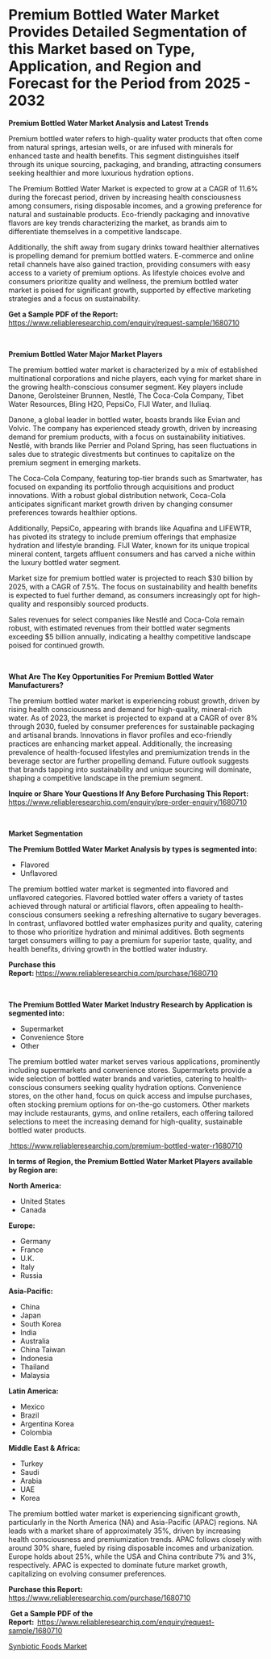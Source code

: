 <p><h1>Premium Bottled Water Market Provides Detailed Segmentation of this Market based on Type, Application, and Region and Forecast for the Period from 2025 - 2032</h1></p><p><strong>Premium Bottled Water Market Analysis and Latest Trends</strong></p>
<p><p>Premium bottled water refers to high-quality water products that often come from natural springs, artesian wells, or are infused with minerals for enhanced taste and health benefits. This segment distinguishes itself through its unique sourcing, packaging, and branding, attracting consumers seeking healthier and more luxurious hydration options.</p><p>The Premium Bottled Water Market is expected to grow at a CAGR of 11.6% during the forecast period, driven by increasing health consciousness among consumers, rising disposable incomes, and a growing preference for natural and sustainable products. Eco-friendly packaging and innovative flavors are key trends characterizing the market, as brands aim to differentiate themselves in a competitive landscape.</p><p>Additionally, the shift away from sugary drinks toward healthier alternatives is propelling demand for premium bottled waters. E-commerce and online retail channels have also gained traction, providing consumers with easy access to a variety of premium options. As lifestyle choices evolve and consumers prioritize quality and wellness, the premium bottled water market is poised for significant growth, supported by effective marketing strategies and a focus on sustainability.</p></p>
<p><strong>Get a Sample PDF of the Report:&nbsp;</strong> <a href="https://www.reliableresearchiq.com/enquiry/request-sample/1680710?utm_campaign=3519&utm_medium=2&utm_source=Github&utm_content=ia&utm_term=07042025&utm_id=premium-bottled-water">https://www.reliableresearchiq.com/enquiry/request-sample/1680710</a></p>
<p>&nbsp;</p>
<p><strong>Premium Bottled Water Major Market Players</strong></p>
<p><p>The premium bottled water market is characterized by a mix of established multinational corporations and niche players, each vying for market share in the growing health-conscious consumer segment. Key players include Danone, Gerolsteiner Brunnen, Nestlé, The Coca-Cola Company, Tibet Water Resources, Bling H2O, PepsiCo, FIJI Water, and Iluliaq.</p><p>Danone, a global leader in bottled water, boasts brands like Evian and Volvic. The company has experienced steady growth, driven by increasing demand for premium products, with a focus on sustainability initiatives. Nestlé, with brands like Perrier and Poland Spring, has seen fluctuations in sales due to strategic divestments but continues to capitalize on the premium segment in emerging markets.</p><p>The Coca-Cola Company, featuring top-tier brands such as Smartwater, has focused on expanding its portfolio through acquisitions and product innovations. With a robust global distribution network, Coca-Cola anticipates significant market growth driven by changing consumer preferences towards healthier options.</p><p>Additionally, PepsiCo, appearing with brands like Aquafina and LIFEWTR, has pivoted its strategy to include premium offerings that emphasize hydration and lifestyle branding. FIJI Water, known for its unique tropical mineral content, targets affluent consumers and has carved a niche within the luxury bottled water segment.</p><p>Market size for premium bottled water is projected to reach $30 billion by 2025, with a CAGR of 7.5%. The focus on sustainability and health benefits is expected to fuel further demand, as consumers increasingly opt for high-quality and responsibly sourced products.</p><p>Sales revenues for select companies like Nestlé and Coca-Cola remain robust, with estimated revenues from their bottled water segments exceeding $5 billion annually, indicating a healthy competitive landscape poised for continued growth.</p></p>
<p>&nbsp;</p>
<p><strong>What Are The Key Opportunities For Premium Bottled Water Manufacturers?</strong></p>
<p><p>The premium bottled water market is experiencing robust growth, driven by rising health consciousness and demand for high-quality, mineral-rich water. As of 2023, the market is projected to expand at a CAGR of over 8% through 2030, fueled by consumer preferences for sustainable packaging and artisanal brands. Innovations in flavor profiles and eco-friendly practices are enhancing market appeal. Additionally, the increasing prevalence of health-focused lifestyles and premiumization trends in the beverage sector are further propelling demand. Future outlook suggests that brands tapping into sustainability and unique sourcing will dominate, shaping a competitive landscape in the premium segment.</p></p>
<p><strong>Inquire or Share Your Questions If Any Before Purchasing This Report:</strong> <a href="https://www.reliableresearchiq.com/enquiry/pre-order-enquiry/1680710?utm_campaign=3519&utm_medium=2&utm_source=Github&utm_content=ia&utm_term=07042025&utm_id=premium-bottled-water">https://www.reliableresearchiq.com/enquiry/pre-order-enquiry/1680710</a></p>
<p>&nbsp;</p>
<p><strong>Market Segmentation</strong></p>
<p><strong>The Premium Bottled Water Market Analysis by types is segmented into:</strong></p>
<p><ul><li>Flavored</li><li>Unflavored</li></ul></p>
<p><p>The premium bottled water market is segmented into flavored and unflavored categories. Flavored bottled water offers a variety of tastes achieved through natural or artificial flavors, often appealing to health-conscious consumers seeking a refreshing alternative to sugary beverages. In contrast, unflavored bottled water emphasizes purity and quality, catering to those who prioritize hydration and minimal additives. Both segments target consumers willing to pay a premium for superior taste, quality, and health benefits, driving growth in the bottled water industry.</p></p>
<p><strong>Purchase this Report:&nbsp;</strong><a href="https://www.reliableresearchiq.com/purchase/1680710?utm_campaign=3519&utm_medium=2&utm_source=Github&utm_content=ia&utm_term=07042025&utm_id=premium-bottled-water">https://www.reliableresearchiq.com/purchase/1680710</a></p>
<p>&nbsp;</p>
<p><strong>The Premium Bottled Water Market Industry Research by Application is segmented into:</strong></p>
<p><ul><li>Supermarket</li><li>Convenience Store</li><li>Other</li></ul></p>
<p><p>The premium bottled water market serves various applications, prominently including supermarkets and convenience stores. Supermarkets provide a wide selection of bottled water brands and varieties, catering to health-conscious consumers seeking quality hydration options. Convenience stores, on the other hand, focus on quick access and impulse purchases, often stocking premium options for on-the-go customers. Other markets may include restaurants, gyms, and online retailers, each offering tailored selections to meet the increasing demand for high-quality, sustainable bottled water products.</p></p>
<p><a href="https://www.reliableresearchiq.com/premium-bottled-water-r1680710?utm_campaign=3519&utm_medium=2&utm_source=Github&utm_content=ia&utm_term=07042025&utm_id=premium-bottled-water">&nbsp;https://www.reliableresearchiq.com/premium-bottled-water-r1680710</a></p>
<p><strong>In terms of Region, the Premium Bottled Water Market Players available by Region are:</strong></p>
<p>
    <p> <strong> North America: </strong>
        <ul>
            <li>United States</li>
            <li>Canada</li>
        </ul>
        </p> 
    <p> <strong> Europe: </strong>
        <ul>
            <li>Germany</li>
            <li>France</li>
            <li>U.K.</li>
            <li>Italy</li>
            <li>Russia</li>
        </ul>
        </p> 
    <p> <strong> Asia-Pacific: </strong>
        <ul>
            <li>China</li>
            <li>Japan</li>
            <li>South Korea</li>
            <li>India</li>
            <li>Australia</li>
            <li>China Taiwan</li>
            <li>Indonesia</li>
            <li>Thailand</li>
            <li>Malaysia</li>
        </ul>
        </p> 
    <p> <strong> Latin America: </strong>
        <ul>
            <li>Mexico</li>
            <li>Brazil</li>
            <li>Argentina Korea</li>
            <li>Colombia</li>
        </ul>
        </p> 
    <p> <strong> Middle East & Africa: </strong>
        <ul>
            <li>Turkey</li>
            <li>Saudi</li>
            <li>Arabia</li>
            <li>UAE</li>
            <li>Korea</li>
        </ul>
    </p>
    </p>
<p><p>The premium bottled water market is experiencing significant growth, particularly in the North America (NA) and Asia-Pacific (APAC) regions. NA leads with a market share of approximately 35%, driven by increasing health consciousness and premiumization trends. APAC follows closely with around 30% share, fueled by rising disposable incomes and urbanization. Europe holds about 25%, while the USA and China contribute 7% and 3%, respectively. APAC is expected to dominate future market growth, capitalizing on evolving consumer preferences.</p></p>
<p><strong>Purchase this Report: </strong><a href="https://www.reliableresearchiq.com/purchase/1680710?utm_campaign=3519&utm_medium=2&utm_source=Github&utm_content=ia&utm_term=07042025&utm_id=premium-bottled-water">https://www.reliableresearchiq.com/purchase/1680710</a></p>
<p>&nbsp;<strong>Get a Sample PDF of the Report:&nbsp;&nbsp;</strong><a href="https://www.reliableresearchiq.com/enquiry/request-sample/1680710?utm_campaign=3519&utm_medium=2&utm_source=Github&utm_content=ia&utm_term=07042025&utm_id=premium-bottled-water">https://www.reliableresearchiq.com/enquiry/request-sample/1680710</a></p>
<p><strong></strong></p>
<p><p><a href="https://github.com/sanokdagada01/Market-Research-Report-List-1/blob/main/synbiotic-foods-market.md?utm_campaign=3519&utm_medium=2&utm_source=Github&utm_content=ia&utm_term=07042025&utm_id=premium-bottled-water">Synbiotic Foods Market</a></p></p>